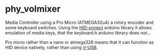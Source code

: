 # phy_volmixer

Media Controller using a Pro Micro (ATMEGA32u4) a rotory encoder and some keyboard switches. Using the [HID-project](https://github.com/NicoHood/HID) arduino library it allows emulation of media keys, that the keyboard.h arduino library does not...

Pro micro rather than a nano or atmega328 means that it can function as HID device natively, rather than using [V-USB](https://www.obdev.at/products/vusb/index.html).


